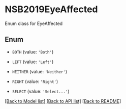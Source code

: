 # NSB2019EyeAffected

Enum class for EyeAffected

## Enum

* `BOTH` (value: `'Both'`)

* `LEFT` (value: `'Left'`)

* `NEITHER` (value: `'Neither'`)

* `RIGHT` (value: `'Right'`)

* `SELECT` (value: `'Select...'`)

[[Back to Model list]](../README.md#documentation-for-models) [[Back to API list]](../README.md#documentation-for-api-endpoints) [[Back to README]](../README.md)


